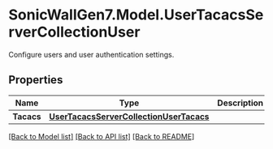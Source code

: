 # SonicWallGen7.Model.UserTacacsServerCollectionUser
Configure users and user authentication settings.

## Properties

Name | Type | Description | Notes
------------ | ------------- | ------------- | -------------
**Tacacs** | [**UserTacacsServerCollectionUserTacacs**](UserTacacsServerCollectionUserTacacs.md) |  | [optional] 

[[Back to Model list]](../README.md#documentation-for-models) [[Back to API list]](../README.md#documentation-for-api-endpoints) [[Back to README]](../README.md)

